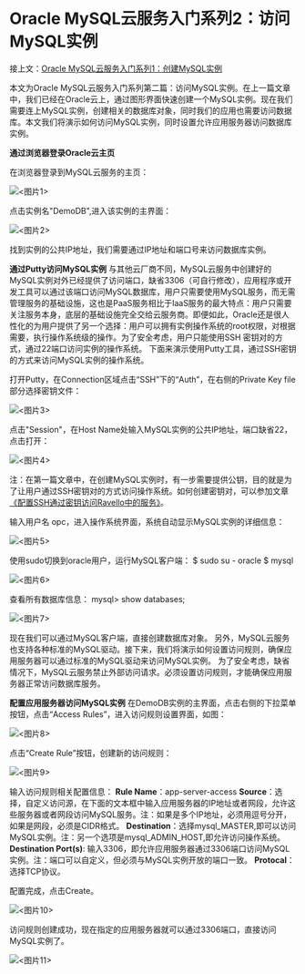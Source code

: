 # Oracle MySQL云服务入门系列2：访问MySQL实例


接上文：[Oracle MySQL云服务入门系列1：创建MySQL实例](https://github.com/cloud-is-coming/oraclecloud/blob/master/mysqlcs-get-started/mysqlcs-get-started-series1_provisioning.md)



本文为Oracle MySQL云服务入门系列第二篇：访问MySQL实例。在上一篇文章中，我们已经在Oracle云上，通过图形界面快速创建一个MySQL实例。现在我们需要连上MySQL实例，创建相关的数据库对象，同时我们的应用也需要访问数据库。本文我们将演示如何访问MySQL实例，同时设置允许应用服务器访问数据库实例。



**通过浏览器登录Oracle云主页**

在浏览器登录到MySQL云服务的主页：

![**<图片1>**](https://github.com/cloud-is-coming/oraclecloud/blob/master/mysqlcs-get-started/access/1.jpg)


点击实例名"DemoDB",进入该实例的主界面：

![**<图片2>**](https://github.com/cloud-is-coming/oraclecloud/blob/master/mysqlcs-get-started/access/2.jpg)


找到实例的公共IP地址，我们需要通过IP地址和端口号来访问数据库实例。



**通过Putty访问MySQL实例**
与其他云厂商不同，MySQL云服务中创建好的MySQL实例对外已经提供了访问端口，缺省3306（可自行修改），应用程序或开发工具可以通过该端口访问MySQL数据库，用户只需要使用MySQL服务，而无需管理服务的基础设施，这也是PaaS服务相比于IaaS服务的最大特点：用户只需要关注服务本身，底层的基础设施完全交给云服务商。即便如此，Oracle还是很人性化的为用户提供了另一个选择：用户可以拥有实例操作系统的root权限，对根据需要，执行操作系统级的操作。为了安全考虑，用户只能使用SSH 密钥对的方式，通过22端口访问实例的操作系统。
下面来演示使用Putty工具，通过SSH密钥的方式来访问MySQL实例的操作系统。

打开Putty，在Connection区域点击“SSH”下的“Auth”，在右侧的Private Key file部分选择密钥文件：

![**<图片3>**](https://github.com/cloud-is-coming/oraclecloud/blob/master/mysqlcs-get-started/access/3.jpg)


点击"Session"，在Host Name处输入MySQL实例的公共IP地址，端口缺省22，点击打开：


![**<图片4>**](https://github.com/cloud-is-coming/oraclecloud/blob/master/mysqlcs-get-started/access/4.jpg)

注：在第一篇文章中，在创建MySQL实例时，有一步需要提供公钥，目的就是为了让用户通过SSH密钥对的方式访问操作系统。如何创建密钥对，可以参加文章[《配置SSH通过密钥访问Ravello中的服务》](https://mp.weixin.qq.com/s?__biz=MzIzNjg2NjY1MQ==&mid=2247485612&idx=1&sn=eff53e42991dead4eeafe2a3a5f4ae3e&chksm=e8d01598dfa79c8ed056706de8f78a6331a946e2f5c1d39c8d92f3a63fa78c7f8e3512a08449#rd)。


输入用户名 opc，进入操作系统界面，系统自动显示MySQL实例的详细信息：


![**<图片5>**](https://github.com/cloud-is-coming/oraclecloud/blob/master/mysqlcs-get-started/access/5.jpg)

使用sudo切换到oracle用户，运行MySQL客户端：
$ sudo su - oracle
$ mysql


![**<图片6>**](https://github.com/cloud-is-coming/oraclecloud/blob/master/mysqlcs-get-started/access/6.jpg)

查看所有数据库信息：
mysql> show databases;


![**<图片7>**](https://github.com/cloud-is-coming/oraclecloud/blob/master/mysqlcs-get-started/access/7.jpg)

现在我们可以通过MySQL客户端，直接创建数据库对象。
另外，MySQL云服务也支持各种标准的MySQL驱动。接下来，我们将演示如何设置访问规则，确保应用服务器可以通过标准的MySQL驱动来访问MySQL实例。
为了安全考虑，缺省情况下，MySQL云服务禁止外部访问请求。必须设置访问规则，才能确保应用服务器正常访问数据库服务。

**配置应用服务器访问MySQL实例**
在DemoDB实例的主界面，点击右侧的下拉菜单按钮，点击“Access Rules”，进入访问规则设置界面，如图：


![**<图片8>**](https://github.com/cloud-is-coming/oraclecloud/blob/master/mysqlcs-get-started/access/8.jpg)

点击“Create Rule”按钮，创建新的访问规则：


![**<图片9>**](https://github.com/cloud-is-coming/oraclecloud/blob/master/mysqlcs-get-started/access/9.jpg)

输入访问规则相关配置信息：
**Rule Name**：app-server-access
**Source**：选择<custom>，自定义访问源，在下面的文本框中输入应用服务器的IP地址或者网段，允许这些服务器或者网段访问MySQL服务。注：如果是多个IP地址，必须用逗号分开，如果是网段，必须是CIDR格式。
**Destination**：选择mysql_MASTER,即可以访问MySQL实例。注：另一个选项是mysql_ADMIN_HOST,即允许访问操作系统。
**Destination Port(s)**: 输入3306，即允许应用服务器通过3306端口访问MySQL实例。注：端口可以自定义，但必须与MySQL实例开放的端口一致。
**Protocal**：选择TCP协议。

配置完成，点击Create。

![**<图片10>**](https://github.com/cloud-is-coming/oraclecloud/blob/master/mysqlcs-get-started/access/10.jpg)

访问规则创建成功，现在指定的应用服务器就可以通过3306端口，直接访问MySQL实例了。


![**<图片11>**](https://github.com/cloud-is-coming/oraclecloud/blob/master/mysqlcs-get-started/access/11.jpg)



















